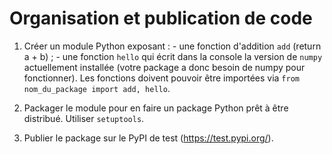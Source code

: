 # Organisation et publication de code

1.	Créer un module Python exposant :
		- une fonction d'addition `add` (return a + b) ;
		- une fonction `hello` qui écrit dans la console la version de `numpy` actuellement installée (votre package a donc besoin de numpy pour fonctionner).
	Les fonctions doivent pouvoir être importées via `from nom_du_package import add, hello`.

2.	Packager le module pour en faire un package Python prêt à être distribué.
	Utiliser `setuptools`.

3.	Publier le package sur le PyPI de test (https://test.pypi.org/).